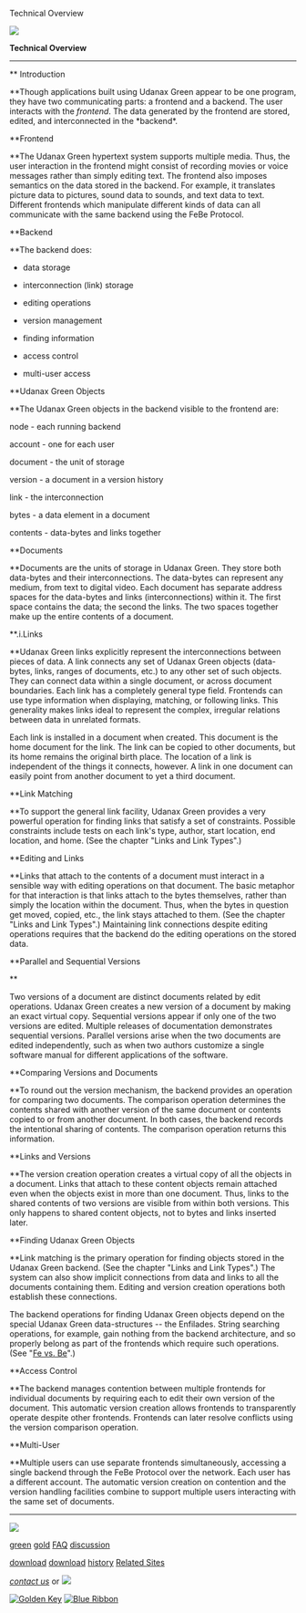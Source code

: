 Technical Overview

[![](../../images/logo.gif)](../../index.html)

**Technical
Overview**

---

\*\* Introduction

\**Though applications built using Udanax Green appear to be one
program, they have two communicating parts: a frontend and a backend. The
user interacts with the *frontend*. The data generated by the frontend
are stored, edited, and interconnected in the *backend\*.

\*\*Frontend

\*\*The Udanax Green hypertext system supports multiple media. Thus,
the user interaction in the frontend might consist of recording movies or
voice messages rather than simply editing text. The frontend also imposes
semantics on the data stored in the backend. For example, it translates
picture data to pictures, sound data to sounds, and text data to text. Different
frontends which manipulate different kinds of data can all communicate with
the same backend using the FeBe Protocol.

\*\*Backend

\*\*The backend does:

- data storage

- interconnection (link) storage

- editing operations

- version management

- finding information

- access control

- multi-user access

\*\*Udanax Green Objects

\*\*The Udanax Green objects in the backend visible to the frontend
are:

node - each running backend

account - one for each user

document - the unit of storage

version - a document in a version history

link - the interconnection

bytes - a data element in a document

contents - data-bytes and links together

\*\*Documents

\*\*Documents are the units of storage in Udanax Green. They store
both data-bytes and their interconnections. The data-bytes can represent
any medium, from text to digital video. Each document has separate address
spaces for the data-bytes and links (interconnections) within it. The first
space contains the data; the second the links. The two spaces together make
up the entire contents of a document.

\*\*.i.Links

\*\*Udanax Green links explicitly represent the interconnections
between pieces of data. A link connects any set of Udanax Green objects
(data-bytes, links, ranges of documents, etc.) to any other set of such
objects. They can connect data within a single document, or across document
boundaries. Each link has a completely general type field. Frontends can
use type information when displaying, matching, or following links. This
generality makes links ideal to represent the complex, irregular relations
between data in unrelated formats.

Each link is installed in a document when created. This document is the
home document for the link. The link can be copied to other documents, but
its home remains the original birth place. The location of a link is independent
of the things it connects, however. A link in one document can easily point
from another document to yet a third document.

\*\*Link Matching

\*\*To support the general link facility, Udanax Green provides a
very powerful operation for finding links that satisfy a set of constraints.
Possible constraints include tests on each link's type, author, start location,
end location, and home. (See the chapter "Links and Link Types".)

\*\*Editing and Links

\*\*Links that attach to the contents of a document must interact
in a sensible way with editing operations on that document. The basic metaphor
for that interaction is that links attach to the bytes themselves, rather
than simply the location within the document. Thus, when the bytes in question
get moved, copied, etc., the link stays attached to them. (See the chapter
"Links and Link Types".) Maintaining link connections despite
editing operations requires that the backend do the editing operations on
the stored data.

\*\*Parallel and Sequential Versions

\*\*

Two versions of a document are distinct documents related by edit operations.
Udanax Green creates a new version of a document by making an exact virtual
copy. Sequential versions appear if only one of the two versions are edited.
Multiple releases of documentation demonstrates sequential versions. Parallel
versions arise when the two documents are edited independently, such as
when two authors customize a single software manual for different applications
of the software.

\*\*Comparing Versions and Documents

\*\*To round out the version mechanism, the backend provides an operation
for comparing two documents. The comparison operation determines the contents
shared with another version of the same document or contents copied to or
from another document. In both cases, the backend records the intentional
sharing of contents. The comparison operation returns this information.

\*\*Links and Versions

\*\*The version creation operation creates a virtual copy of all
the objects in a document. Links that attach to these content objects remain
attached even when the objects exist in more than one document. Thus, links
to the shared contents of two versions are visible from within both versions.
This only happens to shared content objects, not to bytes and links inserted
later.

\*\*Finding Udanax Green Objects

\*\*Link matching is the primary operation for finding objects stored
in the Udanax Green backend. (See the chapter "Links and Link Types".)
The system can also show implicit connections from data and links to all
the documents containing them. Editing and version creation operations both
establish these connections.

The backend operations for finding Udanax Green objects depend on the special
Udanax Green data-structures -- the Enfilades. String searching operations,
for example, gain nothing from the backend architecture, and so properly
belong as part of the frontends which require such operations. (See "[Fe
vs. Be](fe-vs-be.html)".)

\*\*Access Control

\*\*The backend manages contention between multiple frontends for
individual documents by requiring each to edit their own version of the
document. This automatic version creation allows frontends to transparently
operate despite other frontends. Frontends can later resolve conflicts using
the version comparison operation.

\*\*Multi-User

\*\*Multiple users can use separate frontends simultaneously, accessing
a single backend through the FeBe Protocol over the network. Each user has
a different account. The automatic version creation on contention and the
version handling facilities combine to support multiple users interacting
with the same set of documents.

---

[![](../../images/logo.gif)](../../index.html)

[green](../index.html)
[gold](../../gold/index.html)
[FAQ](../../FAQ.html)
[discussion](../../discussion/index.html)

[download](../download/index.html)
[download](../../gold/download/index.html)
[history](../../history/index.html)
[Related Sites](../../related.html)

_[contact us](../../contact.html)_
or [![](../../images/cmn.gif)](http://www.blindpay.com/crit-me-now.cgi)

[![Golden Key](../../images/key.gif)](http://www.privacy.org/ipc/) [![Blue Ribbon](../../images/ribbon.gif)](http://mirrors.yahoo.com/eff/blueribbon.html)
